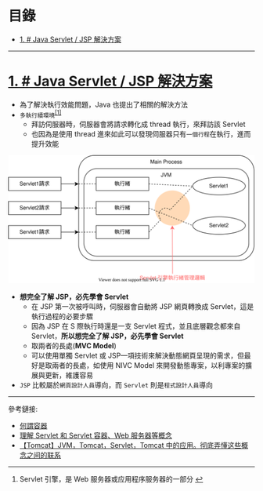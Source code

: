 <h1 id="top">目錄</h1>

- [1. # Java Servlet / JSP 解決方案](#s1)

---

# <a id='s1' class='md-title' href='#top'>1. # Java Servlet / JSP 解決方案</a>

- 為了解決執行效能問題，Java 也提出了相關的解決方法
- `多執行續環境`<sup class="footnote-ref"><a href="#fn1" id="fnref1">[1]</a></sup>
  - 拜訪伺服器時，伺服器會將請求轉化成 thread 執行，來拜訪該 Servlet
  - 也因為是使用 thread 進來如此可以發現伺服器只有`一個行程`在執行，進而提升效能

<p><img src='./image/01.JavaServlet_JSP解決方案.dio.svg'></p>

- **想完全了解 JSP，必先學會 Servlet**
  - 在 JSP 第一次被呼叫時，伺服器會自動將 JSP 網頁轉換成 Servlet，這是執行過程的必要步驟
  - 因為 JSP 在 S 際執行時還是一支 Servlet 程式，並且底層觀念都來自 Servlet，**所以想完全了解 JSP，必先學會 Servlet**
  - 取兩者的長處(**MVC Model**)
  - 可以使用單獨 Servlet 或 JSP—項技術來解決動態網頁呈現的需求，但最好是取兩者的長處，如使用 NIVC Model 來開發動態專案，以利專案的擴展與更新，維護容易
- `JSP` 比較屬於`網頁設計人員`導向，而 `Servlet` 則是`程式設計人員`導向

---

參考鏈接:

- [何謂容器](https://openhome.cc/Gossip/ServletJSP/Container.html)
- [理解 Servlet 和 Servlet 容器、Web 服务器等概念](https://blog.csdn.net/lz233333/article/details/68065749)
- [【Tomcat】JVM，Tomcat，Servlet，Tomcat 中的应用。彻底弄懂这些概念之间的联系](https://www.cnblogs.com/wangzhongqiu/p/6500751.html)

---

<section class="footnotes">
<ol class="footnotes-list">
<li id="fn1" class="footnote-item"><p>Servlet 引擎，是 Web 服务器或应用程序服务器的一部分 <a href="#fnref1" class="footnote-backref">↩︎</a></p>
</li>
</ol>
</section>
